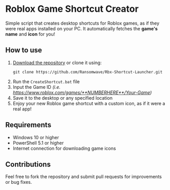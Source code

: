 # Roblox Game Shortcut Creator

Simple script that creates desktop shortcuts for Roblox games, as if they were real apps installed on your PC. It automatically fetches the **game's name** and **icon** for you!

## How to use

1. [Download the repository](https://github.com/Ransomwave/Rbx-Shortcut-Launcher/archive/refs/heads/main.zip) or clone it using:
   ```
   git clone https://github.com/Ransomwave/Rbx-Shortcut-Launcher.git
   ```
2. Run the `CreateShortcut.bat` file
3. Input the Game ID _(i.e. https://www.roblox.com/games/**NUMBERHERE**/Your-Game)_
4. Save it to the desktop or any specified location
5. Enjoy your new Roblox game shortcut with a custom icon, as if it were a real app!

## Requirements

- Windows 10 or higher
- PowerShell 5.1 or higher
- Internet connection for downloading game icons

## Contributions

Feel free to fork the repository and submit pull requests for improvements or bug fixes.

